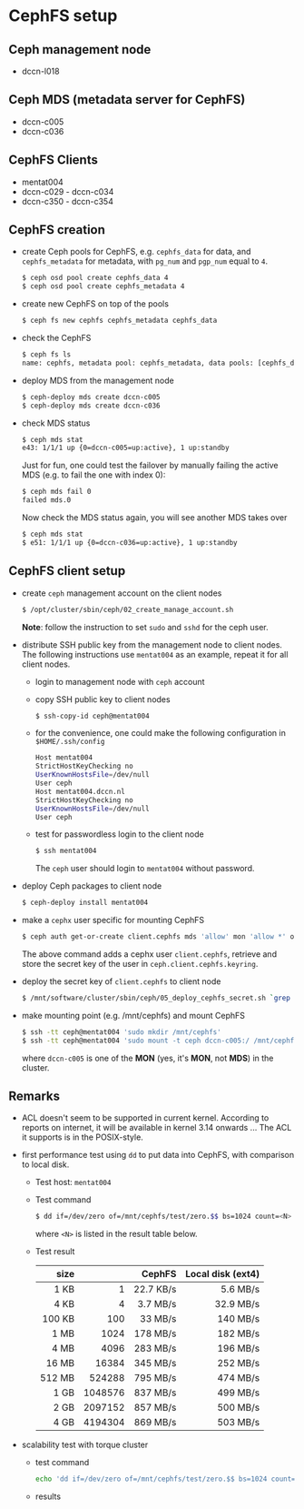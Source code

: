# CephFS setup

## Ceph management node
 - dccn-l018

## Ceph MDS (metadata server for CephFS)
 - dccn-c005
 - dccn-c036

## CephFS Clients
 - mentat004
 - dccn-c029 - dccn-c034
 - dccn-c350 - dccn-c354
 
## CephFS creation

- create Ceph pools for CephFS, e.g. `cephfs_data` for data, and `cephfs_metadata` for metadata,
  with `pg_num` and `pgp_num` equal to `4`.

    ```bash
    $ ceph osd pool create cephfs_data 4
    $ ceph osd pool create cephfs_metadata 4
    ```
    
- create new CephFS on top of the pools

    ```bash
    $ ceph fs new cephfs cephfs_metadata cephfs_data
    ```
    
- check the CephFS

    ```bash
    $ ceph fs ls
    name: cephfs, metadata pool: cephfs_metadata, data pools: [cephfs_data ]
    ```
    
- deploy MDS from the management node

    ```bash
    $ ceph-deploy mds create dccn-c005
    $ ceph-deploy mds create dccn-c036
    ```

- check MDS status

    ```bash
    $ ceph mds stat
    e43: 1/1/1 up {0=dccn-c005=up:active}, 1 up:standby
    ```
    
    Just for fun, one could test the failover by manually failing the active MDS (e.g. to fail the one with index 0):
    
    ```bash
    $ ceph mds fail 0
    failed mds.0
    ```
    
    Now check the MDS status again, you will see another MDS takes over
    
    ```bash
    $ ceph mds stat
    $ e51: 1/1/1 up {0=dccn-c036=up:active}, 1 up:standby
    ```
    
## CephFS client setup

- create `ceph` management account on the client nodes

    ```bash
    $ /opt/cluster/sbin/ceph/02_create_manage_account.sh
    ```
    
    __Note__: follow the instruction to set `sudo` and `sshd` for the ceph user.
    
- distribute SSH public key from the management node to client nodes. 
  The following instructions use `mentat004` as an example, repeat it for all client nodes.

    - login to management node with `ceph` account
    
    - copy SSH public key to client nodes
    
        ```bash
        $ ssh-copy-id ceph@mentat004
        ```
    
    - for the convenience, one could make the following configuration in `$HOME/.ssh/config`
    
        ```bash
        Host mentat004
        StrictHostKeyChecking no
        UserKnownHostsFile=/dev/null
        User ceph
        Host mentat004.dccn.nl
        StrictHostKeyChecking no
        UserKnownHostsFile=/dev/null
        User ceph
        ```
        
    - test for passwordless login to the client node
    
        ```bash
        $ ssh mentat004
        ```
        
        The `ceph` user should login to `mentat004` without password.
        
- deploy Ceph packages to client node

    ```bash
    $ ceph-deploy install mentat004
    ```
    
- make a `cephx` user specific for mounting CephFS

    ```bash
    $ ceph auth get-or-create client.cephfs mds 'allow' mon 'allow *' osd 'allow * pool=cephfs_data, allow * pool=cephfs_metadata' -o ceph.client.cephfs.keyring
    ```
    
    The above command adds a cephx user `client.cephfs`, retrieve and store the secret key of the user in `ceph.client.cephfs.keyring`.
    
- deploy the secret key of `client.cephfs` to client node

    ```bash
    $ /mnt/software/cluster/sbin/ceph/05_deploy_cephfs_secret.sh `grep 'key' ceph.client.cephfs.keyring | awk '{print $NF}'` mentat004
    ```
    
- make mounting point (e.g. /mnt/cephfs) and mount CephFS

    ```bash
    $ ssh -tt ceph@mentat004 'sudo mkdir /mnt/cephfs'
    $ ssh -tt ceph@mentat004 'sudo mount -t ceph dccn-c005:/ /mnt/cephfs -o name=cephfs,secretfile=/etc/ceph/cephfs.secret'
    ```
    
    where `dccn-c005` is one of the __MON__ (yes, it's __MON__, not __MDS__) in the cluster.
    
## Remarks

- ACL doesn't seem to be supported in current kernel.  According to reports on internet, it will be available in kernel 3.14 onwards ... The ACL it supports is in the POSIX-style.

- first performance test using `dd` to put data into CephFS, with comparison to local disk.

    - Test host: `mentat004`
    
    - Test command
    
        ```bash
        $ dd if=/dev/zero of=/mnt/cephfs/test/zero.$$ bs=1024 count=<N>
        ```
        
        where `<N>` is listed in the result table below.
        
    - Test result

        | size    |  <N>       | CephFS    | Local disk (ext4) |
        | -------:| ----------:| ---------:| -----------------:|
        | 1 KB    |  1         | 22.7 KB/s | 5.6 MB/s          |
        | 4 KB    |  4         | 3.7 MB/s  | 32.9 MB/s         |
        | 100 KB  |  100       | 33 MB/s   | 140 MB/s          |
        | 1 MB    |  1024      | 178 MB/s  | 182 MB/s          |
        | 4 MB    |  4096      | 283 MB/s  | 196 MB/s          |
        | 16 MB   |  16384     | 345 MB/s  | 252 MB/s          |
        | 512 MB  |  524288    | 795 MB/s  | 474 MB/s          |
        | 1 GB    |  1048576   | 837 MB/s  | 499 MB/s          |
        | 2 GB    |  2097152   | 857 MB/s  | 500 MB/s          |
        | 4 GB    |  4194304   | 869 MB/s  | 503 MB/s          |
        
- scalability test with torque cluster

    - test command
    
        ```bash
        echo 'dd if=/dev/zero of=/mnt/cephfs/test/zero.$$ bs=1024 count=2097152' | qsub -N 'cephfs_2gb_n2' -t 1-2 -q test -l nodes=dccn-c032.dccn.nl,walltime=00:10:00,mem=3gb
        ```
        
    - results